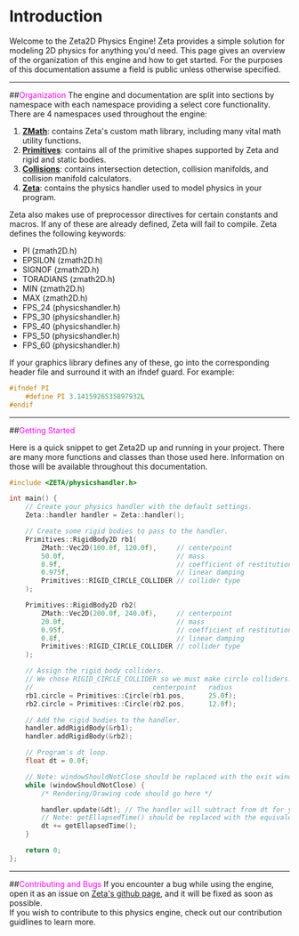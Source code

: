 # Introduction

Welcome to the Zeta2D Physics Engine! Zeta provides a simple solution for modeling 2D physics for anything you'd need. This page gives an overview of the organization of this engine and how to get started. For the purposes of this documentation assume a field is public unless otherwise specified.

___

##<span style="color:fuchsia">Organization</span>
The engine and documentation are split into sections by namespace with each namespace providing a select core functionality. There are 4 namespaces used throughout the engine:  

1. [**ZMath**](https://salamence064.github.io/Zeta2D/zmath/): contains Zeta's custom math library, including many vital math utility functions.
2. [**Primitives**](https://salamence064.github.io/Zeta2D/primitives/): contains all of the primitive shapes supported by Zeta and rigid and static bodies.
3. [**Collisions**](https://salamence064.github.io/Zeta2D/collisions/): contains intersection detection, collision manifolds, and collision manifold calculators.
4. [**Zeta**](https://salamence064.github.io/Zeta2D/zeta/): contains the physics handler used to model physics in your program.
  
Zeta also makes use of preprocessor directives for certain constants and macros. If any of these are already defined, Zeta will fail to compile. Zeta defines the following keywords:

* PI (zmath2D.h)
* EPSILON (zmath2D.h)
* SIGNOF (zmath2D.h)
* TORADIANS (zmath2D.h)
* MIN (zmath2D.h)
* MAX (zmath2D.h)
* FPS_24 (physicshandler.h)
* FPS_30 (physicshandler.h)
* FPS_40 (physicshandler.h)
* FPS_50 (physicshandler.h)
* FPS_60 (physicshandler.h)

If your graphics library defines any of these, go into the corresponding header file and surround it with an ifndef guard. For example:
```c++
#ifndef PI
    #define PI 3.1415926535897932L
#endif
```

___

##<span style="color:fuchsia">Getting Started</span>

Here is a quick snippet to get Zeta2D up and running in your project. There are many more functions and classes than those used here. Information on those will be available throughout this documentation.

```c++
#include <ZETA/physicshandler.h>

int main() {
    // Create your physics handler with the default settings.
    Zeta::handler handler = Zeta::handler();

    // Create some rigid bodies to pass to the handler.
    Primitives::RigidBody2D rb1(
        ZMath::Vec2D(100.0f, 120.0f),     // centerpoint
        50.0f,                            // mass
        0.9f,                             // coefficient of restitution
        0.975f,                           // linear damping
        Primitives::RIGID_CIRCLE_COLLIDER // collider type
    );

    Primitives::RigidBody2D rb2(
        ZMath::Vec2D(200.0f, 240.0f),     // centerpoint
        20.0f,                            // mass
        0.95f,                            // coefficient of restitution
        0.8f,                             // linear damping
        Primitives::RIGID_CIRCLE_COLLIDER // collider type
    );

    // Assign the rigid body colliders.
    // We chose RIGID_CIRCLE_COLLIDER so we must make circle colliders.
    //                              centerpoint   radius
    rb1.circle = Primitives::Circle(rb1.pos,      25.0f);
    rb2.circle = Primitives::Circle(rb2.pos,      12.0f);

    // Add the rigid bodies to the handler.
    handler.addRigidBody(&rb1);
    handler.addRigidBody(&rb2);

    // Program's dt loop.
    float dt = 0.0f;

    // Note: windowShouldNotClose should be replaced with the exit window condition in your graphics library.
    while (windowShouldNotClose) {
        /* Rendering/Drawing code should go here */

        handler.update(&dt); // The handler will subtract from dt for you.
        // Note: getEllapsedTime() should be replaced with the equivalent function in your graphics library.
        dt += getEllapsedTime(); 
    }

    return 0;
};
```

___

##<span style="color:fuchsia">Contributing and Bugs</span>
If you encounter a bug while using the engine, open it as an issue on [Zeta's github page](https://github.com/Salamence064/Zeta2D), and it will be fixed as soon as possible.  
If you wish to contribute to this physics engine, check out our contribution guidlines to learn more.
